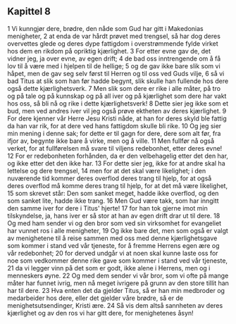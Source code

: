 ## Kapittel 8

1 Vi kunngjør dere, brødre, den nåde som Gud har gitt i Makedonias menigheter,
2 at enda de var hårdt prøvet med trengsel, så har dog deres overvettes glede og deres dype fattigdom i overstrømmende fylde virket hos dem en rikdom på opriktig kjærlighet.
3 For etter evne gav de, det vidner jeg, ja over evne, av egen drift;
4 de bad oss inntrengende om å få lov til å være med i hjelpen til de hellige;
5 og de gav ikke bare slik som vi håpet, men de gav seg selv først til Herren og til oss ved Guds vilje,
6 så vi bad Titus at slik som han før hadde begynt, slik skulle han fullende hos dere også dette kjærlighetsverk.
7 Men slik som dere er rike i alle måter, på tro og på tale og på kunnskap og på all iver og på kjærlighet som dere har vakt hos oss, så bli nå og rike i dette kjærlighetsverk!
8 Dette sier jeg ikke som et bud, men ved andres iver vil jeg også prøve ektheten av deres kjærlighet.
9 For dere kjenner vår Herre Jesu Kristi nåde, at han for deres skyld ble fattig da han var rik, for at dere ved hans fattigdom skulle bli rike.
10 Og jeg sier min mening i denne sak; for dette er til gagn for dere, dere som alt før, fra ifjor av, begynte ikke bare å virke, men og å ville.
11 Men fullfør nå også verket, for at fullførelsen må svare til viljens redebonhet, etter deres evne!
12 For er redebonheten forhånden, da er den velbehagelig etter det den har, og ikke etter det den ikke har.
13 For dette sier jeg, ikke for at andre skal ha lettelse og dere trengsel,
14 men for at det skal være likelighet; i den nuværende tid kommer deres overflod deres trang til hjelp, for at også deres overflod må komme deres trang til hjelp, for at det må være likelighet,
15 som skrevet står: Den som sanket meget, hadde ikke overflod, og den som sanket lite, hadde ikke trang.
16 Men Gud være takk, som har inngitt den samme iver for dere i Titus' hjerte!
17 for han tok gjerne imot min tilskyndelse, ja, hans iver er så stor at han av egen drift drar ut til dere.
18 Og med ham sender vi og den bror som ved sin virksomhet for evangeliet har vunnet ros i alle menigheter,
19 Og ikke bare det, men som også er valgt av menighetene til å reise sammen med oss med denne kjærlighetsgave som kommer i stand ved vår tjeneste, for å fremme Herrens egen ære og vår redebonhet;
20 for derved undgår vi at noen skal kunne laste oss for noe som vedkommer denne rike gave som kommer i stand ved vår tjeneste,
21 da vi legger vinn på det som er godt, ikke alene i Herrens, men og i menneskers øyne.
22 Og med dem sender vi vår bror, som vi ofte på mange måter har funnet ivrig, men nå meget ivrigere på grunn av den store tillit han har til dere.
23 Hva enten det da gjelder Titus, så er han min medbroder og medarbeider hos dere, eller det gjelder våre brødre, så er de menighetsutsendinger, Kristi ære.
24 Så vis dem altså sannheten av deres kjærlighet og av den ros vi har gitt dere, for menighetenes åsyn!
